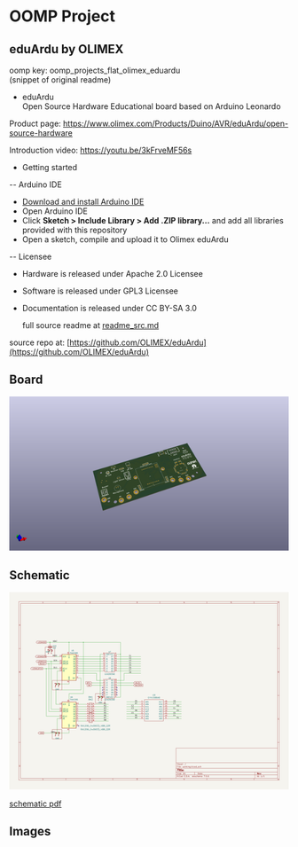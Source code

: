 # OOMP Project  
## eduArdu  by OLIMEX  
  
oomp key: oomp_projects_flat_olimex_eduardu  
(snippet of original readme)  
  
- eduArdu  
Open Source Hardware Educational board based on Arduino Leonardo  
  
Product page: https://www.olimex.com/Products/Duino/AVR/eduArdu/open-source-hardware  
  
Introduction video: https://youtu.be/3kFrveMF56s  
  
- Getting started  
  
-- Arduino IDE  
  
* [Download and install Arduino IDE](https://www.arduino.cc/en/Main/Software)  
* Open Arduino IDE  
* Click **Sketch > Include Library > Add .ZIP library...** and add all libraries provided with this repository  
* Open a sketch, compile and upload it to Olimex eduArdu  
  
-- Licensee  
* Hardware is released under Apache 2.0 Licensee  
* Software is released under GPL3 Licensee  
* Documentation is released under CC BY-SA 3.0  
  
  full source readme at [readme_src.md](readme_src.md)  
  
source repo at: [https://github.com/OLIMEX/eduArdu](https://github.com/OLIMEX/eduArdu)  
## Board  
  
[![working_3d.png](working_3d_600.png)](working_3d.png)  
## Schematic  
  
[![working_schematic.png](working_schematic_600.png)](working_schematic.png)  
  
[schematic pdf](working_schematic.pdf)  
## Images  
